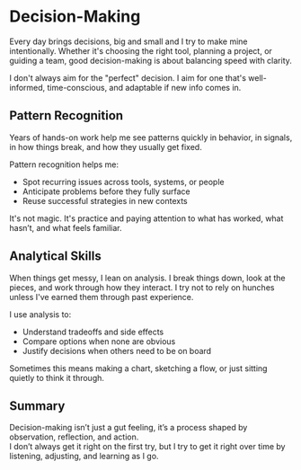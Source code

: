 # Decision-Making

Every day brings decisions, big and small and I try to make mine intentionally. Whether it's choosing the right tool, planning a project, or guiding a team, good decision-making is about balancing speed with clarity.

I don't always aim for the "perfect" decision. I aim for one that's well-informed, time-conscious, and adaptable if new info comes in.

## Pattern Recognition

Years of hands-on work help me see patterns quickly in behavior, in signals, in how things break, and how they usually get fixed.

Pattern recognition helps me:
- Spot recurring issues across tools, systems, or people  
- Anticipate problems before they fully surface  
- Reuse successful strategies in new contexts  

It's not magic. It's practice and paying attention to what has worked, what hasn’t, and what feels familiar.

## Analytical Skills

When things get messy, I lean on analysis. I break things down, look at the pieces, and work through how they interact. I try not to rely on hunches unless I've earned them through past experience.

I use analysis to:
- Understand tradeoffs and side effects  
- Compare options when none are obvious  
- Justify decisions when others need to be on board  

Sometimes this means making a chart, sketching a flow, or just sitting quietly to think it through.

## Summary

Decision-making isn’t just a gut feeling, it’s a process shaped by observation, reflection, and action.  
I don’t always get it right on the first try, but I try to get it right over time by listening, adjusting, and learning as I go.



